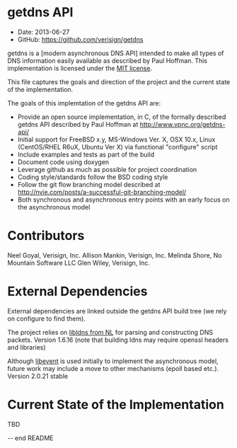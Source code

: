 getdns API
==========

* Date:    2013-06-27
* GitHub:  <https://github.com/verisign/getdns> 

getdns is a [modern asynchronous DNS API] intended to make all types of DNS information easily available as described by Paul Hoffman.  This implementation is licensed under the [MIT license](http://opensource.org/licenses/MIT).

This file captures the goals and direction of the project and the current state of the implementation.

The goals of this implemtation of the getdns API are:

* Provide an open source implementation, in C, of the formally described getdns API described by Paul Hoffman at <http://www.vpnc.org/getdns-api/>
* Initial support for FreeBSD x.y, MS-Windows Ver. X, OSX 10.x, Linux (CentOS/RHEL R6uX, Ubuntu Ver X) via functional "configure" script
* Include examples and tests as part of the build
* Document code using doxygen
* Leverage github as much as possible for project coordination
* Coding style/standards follow the BSD coding style
* Follow the git flow branching model described at <http://nvie.com/posts/a-successful-git-branching-model/>
* Both synchronous and asynchronous entry points with an early focus on the asynchronous model
 
Contributors
============
Neel Goyal, Verisign, Inc.
Allison Mankin, Verisign, Inc.
Melinda Shore, No Mountain Software LLC
Glen Wiley, Verisign, Inc.

External Dependencies
=====================
External dependencies are linked outside the getdns API build tree (we rely on configure to find them).

The project relies on [libldns from NL](https://www.nlnetlabs.nl/projects/ldns/) for parsing and constructing DNS packets.  Version 1.6.16 (note that building ldns may require openssl headers and libraries)

Although [libevent](http://libevent.org) is used initially to implement the asynchronous model, future work may include a move to other mechanisms (epoll based etc.).  Version 2.0.21 stable

Current State of the Implementation
===================================
TBD

--
end README
